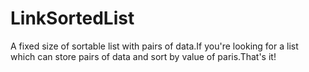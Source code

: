 # LinkSortedList
A fixed size of sortable list with pairs of data.If you're looking for a list which can store pairs of data and sort by value of paris.That's it!
